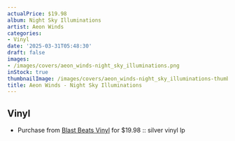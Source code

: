 ```yaml
---
actualPrice: $19.98
album: Night Sky Illuminations
artist: Aeon Winds
categories:
- Vinyl
date: '2025-03-31T05:48:30'
draft: false
images:
- /images/covers/aeon_winds-night_sky_illuminations.png
inStock: true
thumbnailImage: /images/covers/aeon_winds-night_sky_illuminations-thumb.png
title: Aeon Winds - Night Sky Illuminations
---
```


## Vinyl
* Purchase from [Blast Beats Vinyl](https://blastbeatsvinyl.com/products/aeon-winds-night-sky-illuminations-silver-vinyl-lp) for $19.98 :: silver vinyl lp
